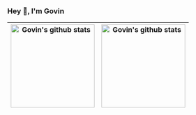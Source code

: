 ### Hey 👋, I'm Govin
| <img align="center" style="height: 12em" src="https://github-readme-stats.vercel.app/api?username=guovin&show_icons=true&include_all_commits=true&theme=algolia&count_private=true&hide_border=true&rank_icon=percentile" alt="Govin's github stats" /> | <img align="center" style="height: 12em" src="https://github-readme-stats.vercel.app/api/top-langs/?username=guovin&layout=compact&theme=algolia&count_private=true&hide_border=true&hide=go" alt="Govin's github stats" /> |
| ------------- | ------------- |
